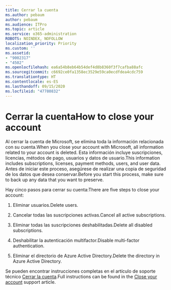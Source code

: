 ```yaml
---
title: Cerrar la cuenta
ms.author: pebaum
author: pebaum
ms.audience: ITPro
ms.topic: article
ms.service: o365-administration
ROBOTS: NOINDEX, NOFOLLOW
localization_priority: Priority
ms.custom: ''
ms.assetid:
- "9002317"
- "4502"
ms.openlocfilehash: ea6a54b8eb64b54def4d8b8360f3f7cafba88afc
ms.sourcegitcommit: c6692ce0fa1358ec3529e59ca0ecdfdea4cdc759
ms.translationtype: HT
ms.contentlocale: es-ES
ms.lasthandoff: 09/15/2020
ms.locfileid: "47780832"
---
```

# <a name="how-to-close-your-account"></a><span data-ttu-id="5ba62-102">Cerrar la cuenta</span><span class="sxs-lookup"><span data-stu-id="5ba62-102">How to close your account</span></span>

<span data-ttu-id="5ba62-103">Al cerrar la cuenta de Microsoft, se elimina toda la información relacionada con su cuenta.</span><span class="sxs-lookup"><span data-stu-id="5ba62-103">When you close your account with Microsoft, all information related to your account is deleted.</span></span> <span data-ttu-id="5ba62-104">Esta información incluye suscripciones, licencias, métodos de pago, usuarios y datos de usuario.</span><span class="sxs-lookup"><span data-stu-id="5ba62-104">This information includes subscriptions, licenses, payment methods, users, and user data.</span></span> <span data-ttu-id="5ba62-105">Antes de iniciar este proceso, asegúrese de realizar una copia de seguridad de los datos que desea conservar.</span><span class="sxs-lookup"><span data-stu-id="5ba62-105">Before you start this process, make sure to back up any data that you want to preserve.</span></span>

<span data-ttu-id="5ba62-106">Hay cinco pasos para cerrar su cuenta:</span><span class="sxs-lookup"><span data-stu-id="5ba62-106">There are five steps to close your account:</span></span>

1. <span data-ttu-id="5ba62-107">Eliminar usuarios.</span><span class="sxs-lookup"><span data-stu-id="5ba62-107">Delete users.</span></span>

2. <span data-ttu-id="5ba62-108">Cancelar todas las suscripciones activas.</span><span class="sxs-lookup"><span data-stu-id="5ba62-108">Cancel all active subscriptions.</span></span>

3. <span data-ttu-id="5ba62-109">Eliminar todas las suscripciones deshabilitadas.</span><span class="sxs-lookup"><span data-stu-id="5ba62-109">Delete all disabled subscriptions.</span></span>

4. <span data-ttu-id="5ba62-110">Deshabilitar la autenticación multifactor.</span><span class="sxs-lookup"><span data-stu-id="5ba62-110">Disable multi-factor authentication.</span></span>

5. <span data-ttu-id="5ba62-111">Eliminar el directorio de Azure Active Directory.</span><span class="sxs-lookup"><span data-stu-id="5ba62-111">Delete the directory in Azure Active Directory.</span></span>

<span data-ttu-id="5ba62-112">Se pueden encontrar instrucciones completas en el artículo de soporte técnico [Cerrar la cuenta](https://docs.microsoft.com/microsoft-365/commerce/close-your-account).</span><span class="sxs-lookup"><span data-stu-id="5ba62-112">Full instructions can be found in the [Close your account](https://docs.microsoft.com/microsoft-365/commerce/close-your-account) support article.</span></span>
